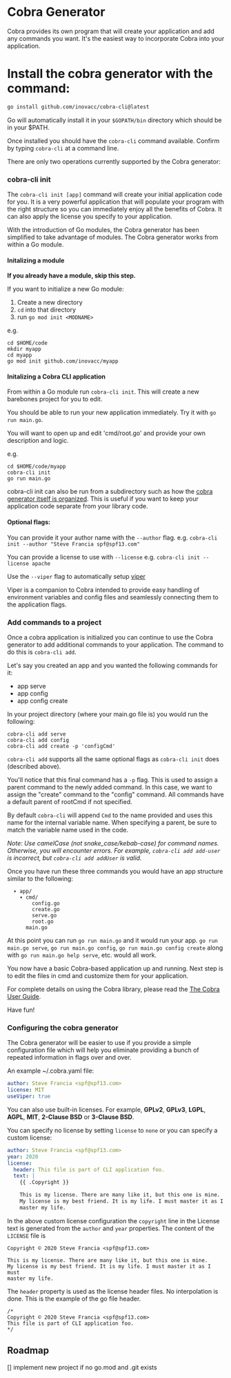 # Cobra Generator

Cobra provides its own program that will create your application and add any
commands you want. It's the easiest way to incorporate Cobra into your application.

# Install the cobra generator with the command:

```sh
go install github.com/inovacc/cobra-cli@latest
```

Go will automatically install it in your `$GOPATH/bin` directory which should be in your $PATH.

Once installed you should have the `cobra-cli` command available. Confirm by typing `cobra-cli` at a
command line.

There are only two operations currently supported by the Cobra generator:

### cobra-cli init

The `cobra-cli init [app]` command will create your initial application code
for you. It is a very powerful application that will populate your program with
the right structure so you can immediately enjoy all the benefits of Cobra.
It can also apply the license you specify to your application.

With the introduction of Go modules, the Cobra generator has been simplified to
take advantage of modules. The Cobra generator works from within a Go module.

#### Initalizing a module

__If you already have a module, skip this step.__

If you want to initialize a new Go module:

1. Create a new directory
2. `cd` into that directory
3. run `go mod init <MODNAME>`

e.g.

```
cd $HOME/code 
mkdir myapp
cd myapp
go mod init github.com/inovacc/myapp
```

#### Initalizing a Cobra CLI application

From within a Go module run `cobra-cli init`. This will create a new barebones project
for you to edit.

You should be able to run your new application immediately. Try it with
`go run main.go`.

You will want to open up and edit 'cmd/root.go' and provide your own description and logic.

e.g.

```
cd $HOME/code/myapp
cobra-cli init
go run main.go
```

cobra-cli init can also be run from a subdirectory such as how
the [cobra generator itself is organized](https://github.com/inovacc/cobra-cli).
This is useful if you want to keep your application code separate from your library code.

#### Optional flags:

You can provide it your author name with the `--author` flag.
e.g. `cobra-cli init --author "Steve Francia spf@spf13.com"`

You can provide a license to use with `--license`
e.g. `cobra-cli init --license apache`

Use the `--viper` flag to automatically setup [viper](https://github.com/spf13/viper)

Viper is a companion to Cobra intended to provide easy handling of environment variables and config files and seamlessly
connecting them to the application flags.

### Add commands to a project

Once a cobra application is initialized you can continue to use the Cobra generator to
add additional commands to your application. The command to do this is `cobra-cli add`.

Let's say you created an app and you wanted the following commands for it:

* app serve
* app config
* app config create

In your project directory (where your main.go file is) you would run the following:

```
cobra-cli add serve
cobra-cli add config
cobra-cli add create -p 'configCmd'
```

`cobra-cli add` supports all the same optional flags as `cobra-cli init` does (described above).

You'll notice that this final command has a `-p` flag. This is used to assign a
parent command to the newly added command. In this case, we want to assign the
"create" command to the "config" command. All commands have a default parent of rootCmd if not specified.

By default `cobra-cli` will append `Cmd` to the name provided and uses this name for the internal variable name. When
specifying a parent, be sure to match the variable name used in the code.

*Note: Use camelCase (not snake_case/kebab-case) for command names.
Otherwise, you will encounter errors.
For example, `cobra-cli add add-user` is incorrect, but `cobra-cli add addUser` is valid.*

Once you have run these three commands you would have an app structure similar to
the following:

```
  ▾ app/
    ▾ cmd/
        config.go
        create.go
        serve.go
        root.go
      main.go
```

At this point you can run `go run main.go` and it would run your app. `go run
main.go serve`, `go run main.go config`, `go run main.go config create` along
with `go run main.go help serve`, etc. would all work.

You now have a basic Cobra-based application up and running. Next step is to edit the files in cmd and customize them
for your application.

For complete details on using the Cobra library, please read
the [The Cobra User Guide](https://github.com/spf13/cobra/blob/main/site/content/user_guide.md#using-the-cobra-library).

Have fun!

### Configuring the cobra generator

The Cobra generator will be easier to use if you provide a simple configuration
file which will help you eliminate providing a bunch of repeated information in
flags over and over.

An example ~/.cobra.yaml file:

```yaml
author: Steve Francia <spf@spf13.com>
license: MIT
useViper: true
```

You can also use built-in licenses. For example, **GPLv2**, **GPLv3**, **LGPL**,
**AGPL**, **MIT**, **2-Clause BSD** or **3-Clause BSD**.

You can specify no license by setting `license` to `none` or you can specify
a custom license:

```yaml
author: Steve Francia <spf@spf13.com>
year: 2020
license:
  header: This file is part of CLI application foo.
  text: |
    {{ .Copyright }}

    This is my license. There are many like it, but this one is mine.
    My license is my best friend. It is my life. I must master it as I must
    master my life.
```

In the above custom license configuration the `copyright` line in the License
text is generated from the `author` and `year` properties. The content of the
`LICENSE` file is

```
Copyright © 2020 Steve Francia <spf@spf13.com>

This is my license. There are many like it, but this one is mine.
My license is my best friend. It is my life. I must master it as I must
master my life.
```

The `header` property is used as the license header files. No interpolation is
done. This is the example of the go file header.

```
/*
Copyright © 2020 Steve Francia <spf@spf13.com>
This file is part of CLI application foo.
*/
```

## Roadmap

[] implement new project if no go.mod and .git exists